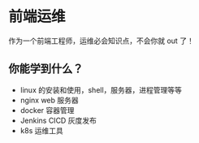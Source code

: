 # 前端运维

作为一个前端工程师，运维必会知识点，不会你就 out 了！

## 你能学到什么？

- linux 的安装和使用，shell，服务器，进程管理等等
- nginx web 服务器
- docker 容器管理
- Jenkins CICD 灰度发布
- k8s 运维工具
